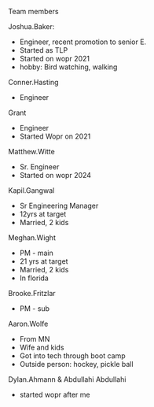 Team members



Joshua.Baker:
- Engineer, recent promotion to senior E.
- Started as TLP
- Started on wopr 2021
- hobby: Bird watching, walking

Conner.Hasting
- Engineer

Grant
- Engineer
- Started Wopr on 2021

Matthew.Witte
- Sr. Engineer
- Started on wopr 2024

Kapil.Gangwal
- Sr Engineering Manager 
- 12yrs at target
- Married, 2 kids

Meghan.Wight
- PM - main
- 21 yrs at target
- Married, 2 kids
- In florida

Brooke.Fritzlar
- PM - sub

Aaron.Wolfe
- From MN
- Wife and kids
- Got into tech through boot camp
- Outside person: hockey, pickle ball

Dylan.Ahmann & Abdullahi Abdullahi
- started wopr after me